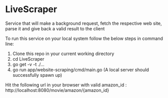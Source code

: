 # LiveScraper
Service that will make a background request, fetch the respective web site, parse it and give back a valid result to the client

To run this service on your local system follow the below steps in command line:
1. Clone this repo in your current working directory
2. cd LiveScraper
3. go get -v -t ./...
4. go run app/website-scraping/cmd/main.go (A local server should successfully spawn up)

Hit the following url in your browser with valid amazon_id : http://localhost:8080/movie/amazon/{amazon_id}
